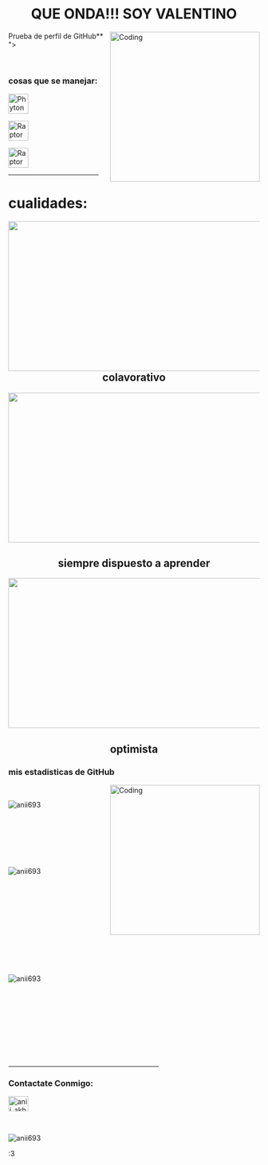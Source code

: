 <h1 align="center">QUE ONDA!!! SOY VALENTINO</h1>





Prueba de perfil de GitHub**
<img align="right" alt="Coding" width="300" src="https://i.gifer.com/AjA6.gif">
">
    
<br>
<h3 align="left">cosas que se manejar:</h3>

<p align="left"> <a href="https://www.python.org" target="_blank" rel="noreferrer"> <img src="https://upload.wikimedia.org/wikipedia/commons/thumb/c/c3/Python-logo-notext.svg/1200px-Python-logo-notext.svg.png" alt="Phyton" width="40" height="40"/> </a>
<p align="left"> <a href="https://raptor.martincarlisle.com" rel="noreferrer"> <img src="https://raptortech.com/wp-content/uploads/2021/08/raptor-icon-banner.png" alt="Raptor" width="40" height="40"/> </a>

<p align="left"> <a href="https://es.wikipedia.org/wiki/HTML" rel="noreferrer"> <img src="https://static-00.iconduck.com/assets.00/html-5-icon-726x1024-evem6gg5.png" alt="Raptor" width="40" height="40"/> </a>
<hr width="36%" >

<h1 align="left">cualidades:</h1>
<img align="left" src="https://grupo-pya.com/wp-content/uploads/2021/10/Tipos-de-inteligencia-1.jpg" width="700" height="300">
<h2 align="center"> colavorativo</h2>
<img src="https://ignaciogavilan.com/wp-content/uploads/2018/12/aprender.jpg" width="700" height="300">
<h2 align="center">siempre dispuesto a aprender</h2>
<img src="https://asistenciasanitaria.com.ar/wp-content/uploads/2018/11/gettyimages-905964110.jpg" width="700" height="300">
<h2 align="center">optimista</h2>
<h3>mis estadisticas de GitHub</h3>
<img align="right" alt="Coding" width="300" src="https://cdn.dribbble.com/users/1277312/screenshots/14733298/media/39b1045e593737587dd60e42c8422d1f.gif" >
<br>


<p><img align="left" src="https://github-readme-stats.vercel.app/api/top-langs?username=anii693&show_icons=true&theme=dark&locale=en&layout=compact" alt="anii693" /></p>

<br><br><br><br><br><br><br>
<p>&nbsp;<img align="left" src="https://github-readme-stats.vercel.app/api?username=anii693&show_icons=true&theme=dark&locale=en" alt="anii693" /></p>
<br><br><br><br><br><br><br><br><br><br>

<p><img align="left" src="https://github-readme-streak-stats.herokuapp.com/?user=anii693&theme=dark" alt="anii693" /></p>
<br><br><br><br><br><br><br><br><br><br>
<hr width="60%" >
<h3 align="left">Contactate Conmigo:</h3>
<p align="left">
<a href="https://https://www.instagram.com/valentino_minoletti19/" target="blank"><img align="center" src="https://raw.githubusercontent.com/rahuldkjain/github-profile-readme-generator/master/src/images/icons/Social/instagram.svg" alt="anii_akhil" height="30" width="40" /></a>
</p>
<br>
<p align="left"> <img src="https://komarev.com/ghpvc/?username=anii693&label=Profile%20views&color=0e75b6&style=flat" alt="anii693" /> </p>

:3
